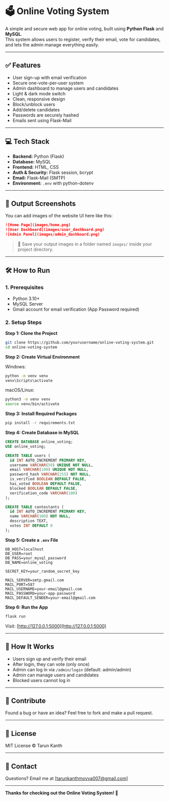 # 🗳️ Online Voting System

A simple and secure web app for online voting, built using **Python Flask** and **MySQL**.  
This system allows users to register, verify their email, vote for candidates, and lets the admin manage everything easily.

---

## ✅ Features

- User sign-up with email verification
- Secure one-vote-per-user system
- Admin dashboard to manage users and candidates
- Light & dark mode switch
- Clean, responsive design
- Block/unblock users
- Add/delete candidates
- Passwords are securely hashed
- Emails sent using Flask-Mail

---

## 💻 Tech Stack

- **Backend:** Python (Flask)
- **Database:** MySQL
- **Frontend:** HTML, CSS
- **Auth & Security:** Flask session, bcrypt
- **Email:** Flask-Mail (SMTP)
- **Environment:** `.env` with python-dotenv

---

## 📸 Output Screenshots

You can add images of the website UI here like this:

```markdown
![Home Page](images/home.png)
![User Dashboard](images/user_dashboard.png)
![Admin Panel](images/admin_dashboard.png)
```

> 🔽 Save your output images in a folder named `images/` inside your project directory.

---

## 🛠️ How to Run

### 1. Prerequisites

- Python 3.10+
- MySQL Server
- Gmail account for email verification (App Password required)

### 2. Setup Steps

**Step 1: Clone the Project**

```bash
git clone https://github.com/yourusername/online-voting-system.git
cd online-voting-system
```

**Step 2: Create Virtual Environment**

Windows:

```bash
python -m venv venv
venv\Scripts\activate
```

macOS/Linux:

```bash
python3 -m venv venv
source venv/bin/activate
```

**Step 3: Install Required Packages**

```bash
pip install -r requirements.txt
```

**Step 4: Create Database in MySQL**

```sql
CREATE DATABASE online_voting;
USE online_voting;

CREATE TABLE users (
  id INT AUTO_INCREMENT PRIMARY KEY,
  username VARCHAR(50) UNIQUE NOT NULL,
  email VARCHAR(100) UNIQUE NOT NULL,
  password_hash VARCHAR(255) NOT NULL,
  is_verified BOOLEAN DEFAULT FALSE,
  has_voted BOOLEAN DEFAULT FALSE,
  blocked BOOLEAN DEFAULT FALSE,
  verification_code VARCHAR(100)
);

CREATE TABLE contestants (
  id INT AUTO_INCREMENT PRIMARY KEY,
  name VARCHAR(100) NOT NULL,
  description TEXT,
  votes INT DEFAULT 0
);
```

**Step 5: Create a `.env` File**

```env
DB_HOST=localhost
DB_USER=root
DB_PASS=your_mysql_password
DB_NAME=online_voting

SECRET_KEY=your_random_secret_key

MAIL_SERVER=smtp.gmail.com
MAIL_PORT=587
MAIL_USERNAME=your-email@gmail.com
MAIL_PASSWORD=your-app-password
MAIL_DEFAULT_SENDER=your-email@gmail.com
```

**Step 6: Run the App**

```bash
flask run
```

Visit: [http://127.0.0.1:5000](http://127.0.0.1:5000)

---

## 👥 How It Works

- Users sign up and verify their email
- After login, they can vote (only once)
- Admin can log in via `/admin/login` (default: admin/admin)
- Admin can manage users and candidates
- Blocked users cannot log in

---

## 🙌 Contribute

Found a bug or have an idea? Feel free to fork and make a pull request.

---

## 📜 License

MIT License © Tarun Kanth

---

## 📧 Contact

Questions? Email me at [tarunkanthmovva007@gmail.com]

---

**Thanks for checking out the Online Voting System! 🚀**
